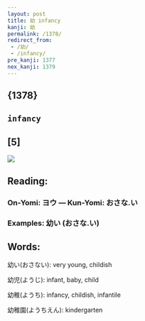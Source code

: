 ```yaml
---
layout: post
title: 幼 infancy
kanji: 幼
permalink: /1378/
redirect_from:
 - /幼/
 - /infancy/
pre_kanji: 1377
nex_kanji: 1379
---
```


## {1378}

## `infancy`

## [5]

<div class="stroke"><img src="E5B9BC.png" /></div>

## Reading:

### On-Yomi: ヨウ &mdash; Kun-Yomi: おさな.い

### Examples: 幼い (おさな.い)

## Words:

幼い(おさない): very young, childish

幼児(ようじ): infant, baby, child

幼稚(ようち): infancy, childish, infantile

幼稚園(ようちえん): kindergarten
